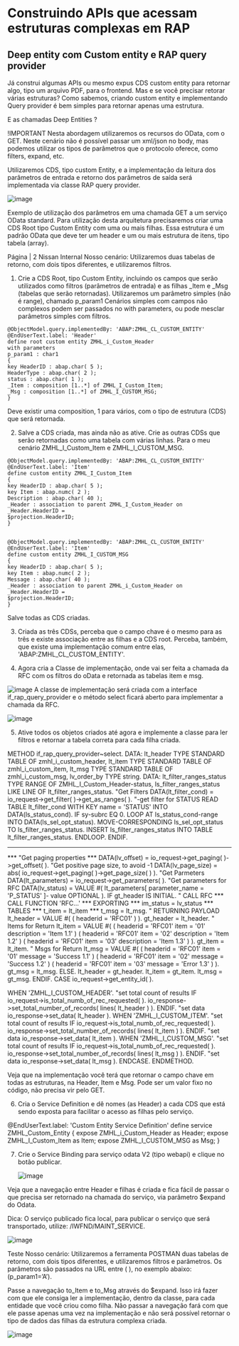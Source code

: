 # Construindo APIs que acessam estruturas complexas em RAP
## Deep entity com Custom entity e RAP query provider

Já construi algumas APIs ou mesmo expus CDS custom entity para retornar algo, tipo um arquivo PDF, para o frontend. Mas e se você precisar retorar várias estruturas?
Como sabemos, criando custom entity e implementando Query provider é bem simples para retornar apenas uma estrutura.

E as chamadas Deep Entities ?

!IMPORTANT
Nesta abordagem utilizaremos os recursos do OData, com o GET. Neste cenário não é possível
passar um xml/json no body, mas podemos utilizar os tipos de parâmetros que o protocolo
oferece, como filters, expand, etc.

Utilizaremos CDS, tipo custom Entity, e a implementação da leitura dos parâmetros de entrada e
retorno dos parâmetros de saída será implementada via classe RAP query provider.

![image](https://github.com/user-attachments/assets/9261ea40-e047-4a9f-9a84-ae6121768e42)

Exemplo de utilização dos parâmetros em uma chamada GET a um serviço OData standard.
Para utilização desta arquitetura precisaremos criar uma CDS Root tipo Custom Entity com uma
ou mais filhas. Essa estrutura é um padrão OData que deve ter um header e um ou mais estrutura
de itens, tipo tabela (array).

Página | 2
Nissan Internal
Nosso cenário: Utilizaremos duas tabelas de retorno, com dois tipos diferentes, e utilizaremos
filtros.
1. Crie a CDS Root, tipo Custom Entity, incluindo os campos que serão utilizados como
filtros (parâmetros de entrada) e as filhas _Item e _Msg (tabelas que serão retornadas).
Utilizaremos um parâmetro simples (não é range), chamado p_param1
Cenários simples com campos não complexos podem ser passados no with
parameters, ou pode mesclar parâmetros simples com filtros.

```
@ObjectModel.query.implementedBy: 'ABAP:ZMHL_CL_CUSTOM_ENTITY'
@EndUserText.label: 'Header'
define root custom entity ZMHL_i_Custom_Header
with parameters
p_param1 : char1
{
key HeaderID : abap.char( 5 );
HeaderType : abap.char( 2 );
status : abap.char( 1 );
_Item : composition [1..*] of ZMHL_I_Custom_Item;
_Msg : composition [1..*] of ZMHL_I_CUSTOM_MSG;
}
```

Deve existir uma composition, 1 para vários, com o tipo de estrutura (CDS) que será
retornada.

2. Salve a CDS criada, mas ainda não as ative. Crie as outras CDSs que serão retornadas
como uma tabela com várias linhas.
Para o meu cenário ZMHL_I_Custom_Item e ZMHL_I_CUSTOM_MSG.

```
@ObjectModel.query.implementedBy: 'ABAP:ZMHL_CL_CUSTOM_ENTITY'
@EndUserText.label: 'Item'
define custom entity ZMHL_I_Custom_Item
{
key HeaderID : abap.char( 5 );
key Item : abap.numc( 2 );
Description : abap.char( 40 );
_Header : association to parent ZMHL_I_Custom_Header on _Header.HeaderID =
$projection.HeaderID;
}


@ObjectModel.query.implementedBy: 'ABAP:ZMHL_CL_CUSTOM_ENTITY'
@EndUserText.label: 'Item'
define custom entity ZMHL_I_CUSTOM_MSG
{
key HeaderID : abap.char( 5 );
key Item : abap.numc( 2 );
Message : abap.char( 40 );
_Header : association to parent ZMHL_i_Custom_Header on _Header.HeaderID =
$projection.HeaderID;
}
```

Salve todas as CDS criadas.

3. Criada as três CDSs, perceba que o campo chave é o mesmo para as três e existe
associação entre as filhas e a CDS root. Perceba, também, que existe uma
implementação comum entre elas, 'ABAP:ZMHL_CL_CUSTOM_ENTITY'.

4. Agora cria a Classe de implementação, onde vai ser feita a chamada da RFC com os
filtros do oData e retornada as tabelas item e msg.

![image](https://github.com/user-attachments/assets/c330e2cd-9b5f-4c1c-b310-3dac1d7cbfe8)
A classe de implementação será criada com a interface if_rap_query_provider e o método
select ficará aberto para implementar a chamada da RFC.

![image](https://github.com/user-attachments/assets/e684ec15-97d9-48ed-aca0-32eb3ccd3831)

5. Ative todos os objetos criados até agora e implemente a classe para ler filtros e
retornar a tabela correta para cada filha criada.

METHOD if_rap_query_provider~select.
DATA: lt_header TYPE STANDARD TABLE OF zmhl_i_custom_header,
lt_item TYPE STANDARD TABLE OF zmhl_i_custom_item,
lt_msg TYPE STANDARD TABLE OF zmhl_i_custom_msg,
lv_order_by TYPE string.
DATA: lt_filter_ranges_status TYPE RANGE OF ZMHL_I_Custom_Header-status,
ls_filter_ranges_status LIKE LINE OF lt_filter_ranges_status.
&quot;Get Filters
DATA(lt_filter_cond) = io_request-&gt;get_filter( )-&gt;get_as_ranges( ).
&quot;-get filter for STATUS
READ TABLE lt_filter_cond WITH KEY name = 'STATUS' INTO
DATA(ls_status_cond).
IF sy-subrc EQ 0.
LOOP AT ls_status_cond-range INTO DATA(ls_sel_opt_status).
MOVE-CORRESPONDING ls_sel_opt_status TO ls_filter_ranges_status.
INSERT ls_filter_ranges_status INTO TABLE lt_filter_ranges_status.
ENDLOOP.
ENDIF.

***
*** &quot;Get paging properties
*** DATA(lv_offset) = io_request-&gt;get_paging( )-&gt;get_offset( ).
&quot;Get positive page size, to avoid -1
DATA(lv_page_size) = abs( io_request-&gt;get_paging( )-&gt;get_page_size( ) ).
&quot;Get Parmeters
DATA(lt_parameters) = io_request-&gt;get_parameters( ).
&quot;Get parameters for RFC
DATA(lv_status) = VALUE #( lt_parameters[ parameter_name = 'P_STATUS' ]-
value OPTIONAL ).
IF gt_header IS INITIAL.
&quot; CALL RFC
*** CALL FUNCTION 'RFC...'
*** EXPORTING
*** im_status = lv_status
*** TABLES
*** t_item = lt_item
*** t_msg = lt_msg.
&quot; RETURNING PAYLOAD
lt_header = VALUE #( ( headerid = 'RFC01' ) ).
gt_header = lt_header.
&quot; Items for Return
lt_item = VALUE #(
( headerid = 'RFC01' item = '01' description = 'Item 1.1' )
( headerid = 'RFC01' item = '02' description = 'Item 1.2' )
( headerid = 'RFC01' item = '03' description = 'Item 1.3' )
).
gt_item = lt_item.
&quot; Msgs for Return
lt_msg = VALUE #(
( headerid = 'RFC01' item = '01' message = 'Success 1.1' )
( headerid = 'RFC01' item = '02' message = 'Success 1.2' )
( headerid = 'RFC01' item = '03' message = 'Error 1.3' ) ).
gt_msg = lt_msg.
ELSE.
lt_header = gt_header.
lt_item = gt_item.
lt_msg = gt_msg.
ENDIF.
CASE io_request-&gt;get_entity_id( ).

WHEN 'ZMHL_I_CUSTOM_HEADER'.
&quot;set total count of results
IF io_request-&gt;is_total_numb_of_rec_requested( ).
io_response-&gt;set_total_number_of_records( lines( lt_header ) ).
ENDIF.
&quot;set data
io_response-&gt;set_data( lt_header ).
WHEN 'ZMHL_I_CUSTOM_ITEM'.
&quot;set total count of results
IF io_request-&gt;is_total_numb_of_rec_requested( ).
io_response-&gt;set_total_number_of_records( lines( lt_item ) ).
ENDIF.
&quot;set data
io_response-&gt;set_data( lt_item ).
WHEN 'ZMHL_I_CUSTOM_MSG'.
&quot;set total count of results
IF io_request-&gt;is_total_numb_of_rec_requested( ).
io_response-&gt;set_total_number_of_records( lines( lt_msg ) ).
ENDIF.
&quot;set data
io_response-&gt;set_data( lt_msg ).
ENDCASE.
ENDMETHOD.

Veja que na implementação você terá que retornar o campo chave em todas as
estruturas, na Header, Item e Msg. Pode ser um valor fixo no código, não precisa vir pelo
GET.

6. Cria o Service Definition e dê nomes (as Header) a cada CDS que está sendo exposta
para facilitar o acesso as filhas pelo serviço.

@EndUserText.label: &#39;Custom Entity Service Definition&#39;
define service ZMHL_Custom_Entity {
expose ZMHL_i_Custom_Header as Header;
expose ZMHL_I_Custom_Item as Item;
expose ZMHL_I_CUSTOM_MSG as Msg;
}

7. Crie o Service Binding para serviço odata V2 (tipo webapi) e clique no botão publicar.

   ![image](https://github.com/user-attachments/assets/7ddd8902-83b7-4e00-ac03-6edd69be9c98)

 Veja que a navegação entre Header e filhas é criada e fica fácil de passar o que precisa ser
retornado na chamada do serviço, via parâmetro $expand do Odata.

Dica: O serviço publicado fica local, para publicar o serviço que será transportado, utilize:
/IWFND/MAINT_SERVICE.

![image](https://github.com/user-attachments/assets/2f83fea1-3bd7-4fc3-a1ee-d26e006c2547)

Teste Nosso cenário: Utilizaremos a ferramenta POSTMAN duas tabelas de retorno, com dois
tipos diferentes, e utilizaremos filtros e parâmetros. Os parâmetros são passados na URL entre ( ),
no exemplo abaixo: (p_param1=’A’).

Passe a navegação to_Item e to_Msg através do $expand. Isso irá fazer com que ele consiga ler
a implementação, dentro da classe, para cada entidade que você criou como filha. Não passar a
navegação fará com que ele passe apenas uma vez na implementação e não será possível
retornar o tipo de dados das filhas da estrutura complexa criada.

![image](https://github.com/user-attachments/assets/0bc68380-460d-4ac5-be51-deb5564b2a18)


